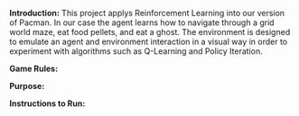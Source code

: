 **Introduction:** 
This project applys Reinforcement Learning into our version of Pacman. In our case the agent learns how to navigate through a grid world maze, eat food pellets, and eat a ghost. The environment is designed to emulate an agent and environment interaction in a visual way in order to experiment with algorithms such as Q-Learning and Policy Iteration.

**Game Rules:**

**Purpose:**

**Instructions to Run:**
